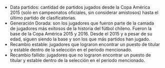 - Data partidos: cantidad de partidos jugados desde la Copa América 2015 (solo en campeonatos oficiales, sin considerar amistosos) hasta el último partido de clasificatorias.
- Generación Dorada: son los jugadores que fueron parte de la camada de jugadores más exitosos de la historia del fútbol chileno. Fueron la base de la Copa América 2015 y 2016. Desde el 2015 y a pesar de su edad, siguen siendo la base y son los que más partidos han jugado.
- Recambio estable: jugadores que lograron encontrar un puesto de titular y estable dentro de la selección en el periodo mencionado.
- Recambio fallido: jugadores que no lograron encontrar un puesto de titular y estable dentro de la selección en el periodo mencionado.